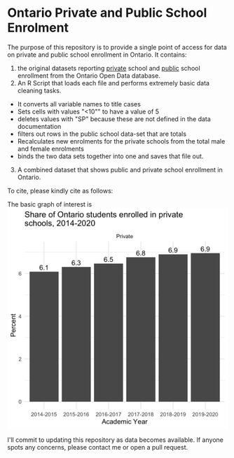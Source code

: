 
# Ontario Private and Public School Enrolment

The purpose of this repository is to provide a single point of access for data on private and public school enrollment in Ontario. It contains:

1. the original datasets reporting [private](https://data.ontario.ca/dataset/private-school-enrolment-by-gender) school and [public](https://data.ontario.ca/dataset/school-enrolment-by-gender) school enrollment from the Ontario Open Data database.  
2.  An R Script that loads each file and performs extremely basic data cleaning tasks. 
  - It converts all variable names to title cases
  - Sets cells with values "<10"" to have a value of 5
  - deletes values with "SP" because these are not defined in the data documentation
  - filters out rows in the public school data-set that are totals
  - Recalculates new enrolments for the private schools from the total male and female enrolments
  - binds the two data sets together into one and saves that file out.
3. A combined dataset that shows public and private school enrollment in Ontario. 

To cite, please kindly cite as follows:
  


The basic graph of interest is ![here](https://github.com/sjkiss/ontario_private_school_enrolment/raw/main/ontario_private_school_enrolment.png) 


I'll commit to updating this repository as data becomes available. If anyone spots any concerns, please contact me or open a pull request. 
